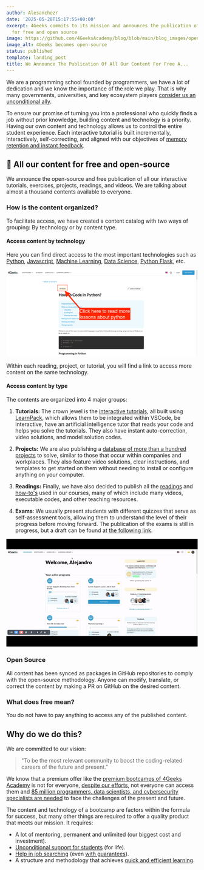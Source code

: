 ```yaml
---
author: Alesanchezr
date: '2025-05-28T15:17:55+00:00'
excerpt: 4Geeks commits to its mission and announces the publication of all its content
  for free and open source
image: https://github.com/4GeeksAcademy/blog/blob/main/blog_images/open-source.png?raw=true
image_alt: 4Geeks becomes open-source
status: published
template: landing_post
title: We Announce The Publication Of All Our Content For Free A...
---
```

We are a programming school founded by programmers, we have a lot of dedication and we know the importance of the role we play. That is why many governments, universities, and key ecosystem players [consider us an unconditional ally](https://4geeksacademy.com/es/alianzas).

To ensure our promise of turning you into a professional who quickly finds a job without prior knowledge, building content and technology is a priority. Having our own content and technology allows us to control the entire student experience. Each interactive tutorial is built incrementally, interactively, self-correcting, and aligned with our objectives of [memory retention and instant feedback](https://4geeks.com/es/mastering-technical-knowledge).

## 🚨 All our content for free and open-source

We announce the open-source and free publication of all our interactive tutorials, exercises, projects, readings, and videos. We are talking about almost a thousand contents available to everyone.

### How is the content organized?

To facilitate access, we have created a content catalog with two ways of grouping: By technology or by content type.

#### Access content by technology

Here you can find direct access to the most important technologies such as [Python](https://4geeks.com/es/technology/python), [Javascript](https://4geeks.com/es/technology/javascript), [Machine Learning](https://4geeks.com/es/technology/machine-learning), [Data Science](https://4geeks.com/technology/datas-science), [Python Flask](https://4geeks.com/technology/flask), etc.

![4Geeks Read lessons by technology](https://github.com/4GeeksAcademy/blog/blob/main/blog_images/open-source-4geeks-en.png?raw=true)

Within each reading, project, or tutorial, you will find a link to access more content on the same technology.

#### Access content by type

The contents are organized into 4 major groups:

1. **Tutorials:** The crown jewel is the [interactive tutorials](https://4geeks.com/es/interactive-exercises), all built using [LearnPack](https://4geeks.com/learnpack), which allows them to be integrated within VSCode, be interactive, have an artificial intelligence tutor that reads your code and helps you solve the tutorials. They also have instant auto-correction, video solutions, and model solution codes.

2. **Projects:** We are also publishing a [database of more than a hundred projects](https://4geeks.com/interactive-coding-tutorials) to solve, similar to those that occur within companies and workplaces. They also feature video solutions, clear instructions, and templates to get started on them without needing to install or configure anything on your computer.

3. **Readings:** Finally, we have also decided to publish all the [readings](https://4geeks.com/es/lessons) and [how-to's](https://4geeks.com/es/how-to) used in our courses, many of which include many videos, executable codes, and other teaching resources.

4. **Exams**: We usually present students with different quizzes that serve as self-assessment tools, allowing them to understand the level of their progress before moving forward. The publication of the exams is still in progress, but a draft can be found at [the following link](https://assessment.4geeks.com/).

![](https://github.com/4GeeksAcademy/blog/blob/main/blog_images/acces-tutorials.gif?raw=true)

### Open Source

All content has been synced as packages in GitHub repositories to comply with the open-source methodology. Anyone can modify, translate, or correct the content by making a PR on GitHub on the desired content.

### What does free mean?

You do not have to pay anything to access any of the published content.

## Why do we do this?

We are committed to our vision:

> "To be the most relevant community to boost the coding-related careers of the future and present."

We know that a premium offer like the [premium bootcamps of 4Geeks Academy](https://4geeksacademy.com/us/programs) is not for everyone, [despite our efforts](https://4geeksacademy.com/es/20-millones), not everyone can access them and [85 million programmers, data scientists, and cybersecurity specialists are needed](https://www.kornferry.com/insights/this-week-in-leadership/talent-crunch-future-of-work) to face the challenges of the present and future.

The content and technology of a bootcamp are factors within the formula for success, but many other things are required to offer a quality product that meets our mission. It requires:

- A lot of mentoring, permanent and unlimited (our biggest cost and investment).
- [Unconditional support for students](https://4geeksacademy.com/es/geekpal) (for life).
- [Help in job searching](https://4geeksacademy.com/es/geekforce) (even [with guarantees](https://4geeksacademy.com/es/trabajo-garantizado)).
- A structure and methodology that achieves [quick and efficient learning](https://4geeks.com/mastering-technical-knowledge).